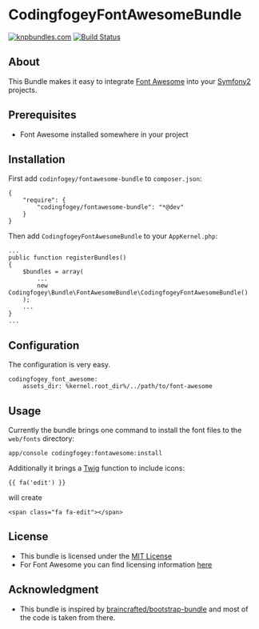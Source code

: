 CodingfogeyFontAwesomeBundle
============================

[![knpbundles.com](http://knpbundles.com/codingfogey/fontawesome-bundle/badge-short)](http://knpbundles.com/codingfogey/fontawesome-bundle)
[![Build Status](https://travis-ci.org/codingfogey/fontawesome-bundle.png)](https://travis-ci.org/codingfogey/fontawesome-bundle)

About
------

This Bundle makes it easy to integrate [Font Awesome](http://fortawesome.github.io/Font-Awesome/) into your [Symfony2](http://symfony.com/) projects.


Prerequisites
-------------

- Font Awesome installed somewhere in your project


Installation
------------

First add `codinfogey/fontawesome-bundle` to `composer.json`:

    {
        "require": {
            "codingfogey/fontawesome-bundle": "*@dev"
        }
    }

Then add `CodingfogeyFontAwesomeBundle` to your `AppKernel.php`:

    ...
    public function registerBundles()
    {
        $bundles = array(
            ...
            new Codingfogey\Bundle\FontAwesomeBundle\CodingfogeyFontAwesomeBundle()
        );
        ...
    }
    ...


Configuration
-------------

The configuration is very easy. 

    codingfogey_font_awesome:
        assets_dir: %kernel.root_dir%/../path/to/font-awesome


Usage
-----

Currently the bundle brings one command to install the font files to the `web/fonts` directory:

    app/console codingfogey:fontawesome:install

Additionally it brings a [Twig](http://twig.sensiolabs.org/) function to include icons:

    {{ fa('edit') }}

will create

    <span class="fa fa-edit"></span>


License
-------

- This bundle is licensed under the [MIT License](http://opensource.org/licenses/MIT)
- For Font Awesome you can find licensing information [here](http://fortawesome.github.io/Font-Awesome/license/)

Acknowledgment
--------------

- This bundle is inspired by [braincrafted/bootstrap-bundle](https://github.com/braincrafted/bootstrap-bundle.git) and most of the code is taken from there.
